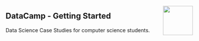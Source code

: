 <a href="/datacamp/README.md"><img align="right" width="80" src="/logos/datacamp.png"></img></a>

## DataCamp - Getting Started
Data Science Case Studies for computer science students.
